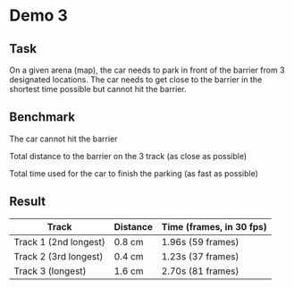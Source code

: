 # Demo 3
## Task
On a given arena (map), the car needs to park in front of the barrier from 3 designated locations. The car needs to get close to the barrier in the shortest time possible but cannot hit the barrier.

## Benchmark
The car cannot hit the barrier

Total distance to the barrier on the 3 track (as close as possible)

Total time used for the car to finish the parking (as fast as possible)


## Result
|Track                |Distance   |Time (frames, in 30 fps)|
|---------------------|-----------|------------------------|
|Track 1 (2nd longest)|0.8 cm     |1.96s (59 frames)       |
|Track 2 (3rd longest)|0.4 cm     |1.23s (37 frames)       |
|Track 3 (longest)    |1.6 cm     |2.70s (81 frames)       |
